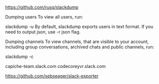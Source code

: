 

https://github.com/rusq/slackdump



Dumping users
To view all users, run:

slackdump -u
By default, slackdump exports users in text format. If you need to output json, use -r json flag.

Dumping channels
To view channels, that are visible to your account, including group conversations, archived chats and public channels, run:

slackdump -c

capiche-team.slack.com
codecoreyvr.slack.com















https://github.com/sebseager/slack-exporter